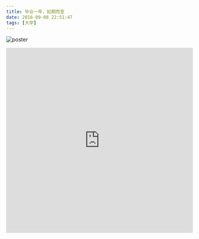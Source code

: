 ```yaml
---
title: 毕业一年，如期而至
date: 2016-09-08 22:51:47
tags: [大学]
---
```

![poster](http://qiniu.huzerui.com/image/2016-09-08-graduration-poster.jpg)

<iframe frameborder="0" style="max-width: 100%;max-height: 498px;" width="640" height="498" src="http://v.qq.com/iframe/player.html?vid=m03268wqppq&tiny=0&auto=0" allowfullscreen></iframe>

